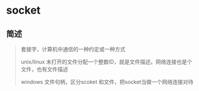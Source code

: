 # socket

## 简述

> 套接字，计算机中通信的一种约定或一种方式
>
> unix/linux   未打开的文件分配一个整数ID，就是文件描述。网络连接也是个文件，也有文件描述
>
> windows 文件句柄，区分scoket 和文件，把socket当做一个网络连接对待




